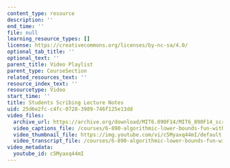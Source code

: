 ```yaml
---
content_type: resource
description: ''
end_time: ''
file: null
learning_resource_types: []
license: https://creativecommons.org/licenses/by-nc-sa/4.0/
optional_tab_title: ''
optional_text: ''
parent_title: Video Playlist
parent_type: CourseSection
related_resources_text: ''
resource_index_text: ''
resourcetype: Video
start_time: ''
title: Students Scribing Lecture Notes
uid: 25d6e2fc-c4fc-0728-3989-746f125e13dd
video_files:
  archive_url: https://archive.org/download/MIT6.890F14/MIT6_890F14_scribing_300k.mp4
  video_captions_file: /courses/6-890-algorithmic-lower-bounds-fun-with-hardness-proofs-fall-2014/a0328fe0c6ae56bba517d5c0f6ee0ecb_c5Myaxq44mI.vtt
  video_thumbnail_file: https://img.youtube.com/vi/c5Myaxq44mI/default.jpg
  video_transcript_file: /courses/6-890-algorithmic-lower-bounds-fun-with-hardness-proofs-fall-2014/550a21ae3309a3b203c74320cf20a70c_c5Myaxq44mI.pdf
video_metadata:
  youtube_id: c5Myaxq44mI
---
```

